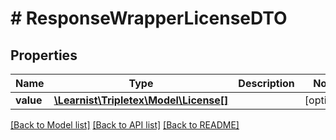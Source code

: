 # # ResponseWrapperLicenseDTO

## Properties

Name | Type | Description | Notes
------------ | ------------- | ------------- | -------------
**value** | [**\Learnist\Tripletex\Model\License[]**](License.md) |  | [optional]

[[Back to Model list]](../../README.md#models) [[Back to API list]](../../README.md#endpoints) [[Back to README]](../../README.md)
